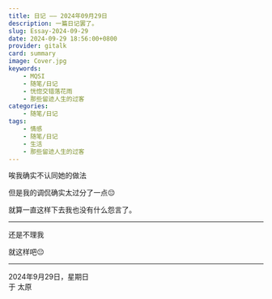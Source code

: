 ```yaml
---
title: 日记 —— 2024年09月29日
description: 一篇日记罢了。
slug: Essay-2024-09-29
date: 2024-09-29 18:56:00+0800
provider: gitalk
card: summary
image: Cover.jpg
keywords:
    - MQSI
    - 随笔/日记
    - 恍惚交错落花雨
    - 那些留迹人生的过客
categories:
    - 随笔/日记
tags:
    - 情感
    - 随笔/日记
    - 生活
    - 那些留迹人生的过客
---
```


唉我确实不认同她的做法  

但是我的调侃确实太过分了一点😔  

就算一直这样下去我也没有什么怨言了。  

**********

还是不理我  

就这样吧😔  

**********

2024年9月29日，星期日  
于 太原  
